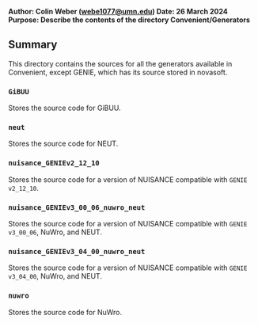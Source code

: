 **Author: Colin Weber (webe1077@umn.edu)
Date: 26 March 2024
Purpose: Describe the contents of the directory Convenient/Generators**

## Summary
This directory contains the sources for all the generators available in Convenient, except GENIE, which has its source stored in novasoft.

### `GiBUU`
Stores the source code for GiBUU.

### `neut`
Stores the source code for NEUT.

### `nuisance_GENIEv2_12_10`
Stores the source code for a version of NUISANCE compatible with `GENIE v2_12_10`.

### `nuisance_GENIEv3_00_06_nuwro_neut`
Stores the source code for a version of NUISANCE compatible with `GENIE v3_00_06`, NuWro, and NEUT.

### `nuisance_GENIEv3_04_00_nuwro_neut`
Stores the source code for a version of NUISANCE compatible with `GENIE v3_04_00`, NuWro, and NEUT.

### `nuwro`
Stores the source code for NuWro.
